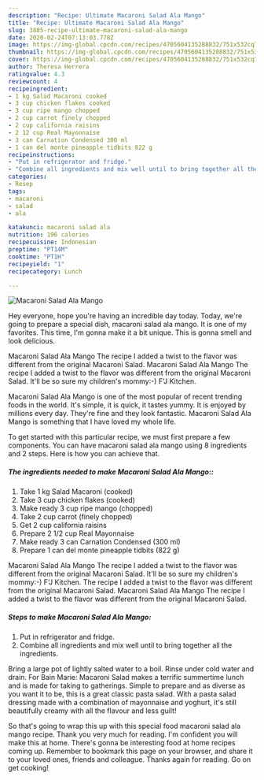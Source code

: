 ```yaml
---
description: "Recipe: Ultimate Macaroni Salad Ala Mango"
title: "Recipe: Ultimate Macaroni Salad Ala Mango"
slug: 3885-recipe-ultimate-macaroni-salad-ala-mango
date: 2020-02-24T07:13:03.778Z
image: https://img-global.cpcdn.com/recipes/4705604135288832/751x532cq70/macaroni-salad-ala-mango-recipe-main-photo.jpg
thumbnail: https://img-global.cpcdn.com/recipes/4705604135288832/751x532cq70/macaroni-salad-ala-mango-recipe-main-photo.jpg
cover: https://img-global.cpcdn.com/recipes/4705604135288832/751x532cq70/macaroni-salad-ala-mango-recipe-main-photo.jpg
author: Theresa Herrera
ratingvalue: 4.3
reviewcount: 4
recipeingredient:
- 1 kg Salad Macaroni cooked
- 3 cup chicken flakes cooked
- 3 cup ripe mango chopped
- 2 cup carrot finely chopped
- 2 cup california raisins
- 2 12 cup Real Mayonnaise
- 3 can Carnation Condensed 300 ml
- 1 can del monte pineapple tidbits 822 g
recipeinstructions:
- "Put in refrigerator and fridge."
- "Combine all ingredients and mix well until to bring together all the ingredients."
categories:
- Resep
tags:
- macaroni
- salad
- ala

katakunci: macaroni salad ala
nutrition: 196 calories
recipecuisine: Indonesian
preptime: "PT14M"
cooktime: "PT1H"
recipeyield: "1"
recipecategory: Lunch

---
```



![Macaroni Salad Ala Mango](https://img-global.cpcdn.com/recipes/4705604135288832/751x532cq70/macaroni-salad-ala-mango-recipe-main-photo.jpg)

Hey everyone, hope you're having an incredible day today. Today, we're going to prepare a special dish, macaroni salad ala mango. It is one of my favorites. This time, I'm gonna make it a bit unique. This is gonna smell and look delicious.

Macaroni Salad Ala Mango The recipe I added a twist to the flavor was different from the original Macaroni Salad. Macaroni Salad Ala Mango The recipe I added a twist to the flavor was different from the original Macaroni Salad. It&#39;ll be so sure my children&#39;s mommy:-) F&#39;J Kitchen.

Macaroni Salad Ala Mango is one of the most popular of recent trending foods in the world. It's simple, it is quick, it tastes yummy. It is enjoyed by millions every day. They're fine and they look fantastic. Macaroni Salad Ala Mango is something that I have loved my whole life.


To get started with this particular recipe, we must first prepare a few components. You can have macaroni salad ala mango using 8 ingredients and 2 steps. Here is how you can achieve that.

##### The ingredients needed to make Macaroni Salad Ala Mango::

1. Take 1 kg Salad Macaroni (cooked)
1. Take 3 cup chicken flakes (cooked)
1. Make ready 3 cup ripe mango (chopped)
1. Take 2 cup carrot (finely chopped)
1. Get 2 cup california raisins
1. Prepare 2 1/2 cup Real Mayonnaise
1. Make ready 3 can Carnation Condensed (300 ml)
1. Prepare 1 can del monte pineapple tidbits (822 g)


Macaroni Salad Ala Mango The recipe I added a twist to the flavor was different from the original Macaroni Salad. It&#39;ll be so sure my children&#39;s mommy:-) F&#39;J Kitchen. The recipe I added a twist to the flavor was different from the original Macaroni Salad. Macaroni Salad Ala Mango The recipe I added a twist to the flavor was different from the original Macaroni Salad. 

##### Steps to make Macaroni Salad Ala Mango:

1. Put in refrigerator and fridge.
1. Combine all ingredients and mix well until to bring together all the ingredients.


Bring a large pot of lightly salted water to a boil. Rinse under cold water and drain. For Bain Marie: Macaroni Salad makes a terrific summertime lunch and is made for taking to gatherings. Simple to prepare and as diverse as you want it to be, this is a great classic pasta salad. With a pasta salad dressing made with a combination of mayonnaise and yoghurt, it&#39;s still beautifully creamy with all the flavour and less guilt! 

So that's going to wrap this up with this special food macaroni salad ala mango recipe. Thank you very much for reading. I'm confident you will make this at home. There's gonna be interesting food at home recipes coming up. Remember to bookmark this page on your browser, and share it to your loved ones, friends and colleague. Thanks again for reading. Go on get cooking!

